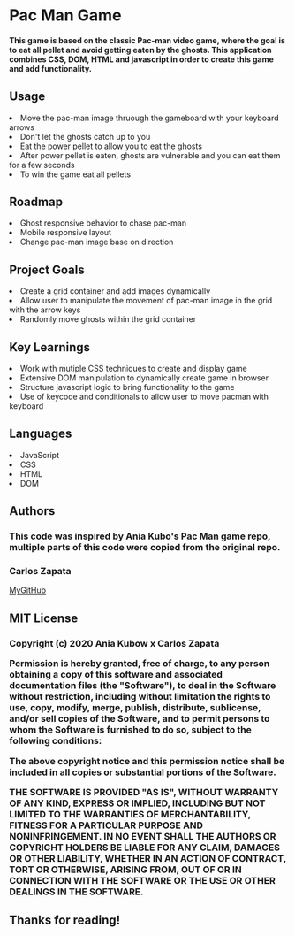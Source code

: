 <h1>Pac Man Game</h1>
<h4>This game is based on the classic Pac-man video game, where the goal is to eat all pellet and avoid getting eaten by the ghosts. This application combines CSS, DOM, HTML and javascript in order to create this game and add functionality. </h4>

<h2>Usage</h2>
<li>Move the pac-man image thruough the gameboard with your keyboard arrows</li>
<li>Don't let the ghosts catch up to you</li>
<li>Eat the power pellet to allow you to eat the ghosts</li>
<li>After power pellet is eaten, ghosts are vulnerable and you can eat them for a few seconds</li>
<li>To win the game eat all pellets</li>

<h2>Roadmap</h2>
<li>Ghost responsive behavior to chase pac-man</li>
<li>Mobile responsive layout</li>
<li>Change pac-man image base on direction</li>


<h2>Project Goals</h2> 
    <li>Create a grid container and add images dynamically</li>
    <li>Allow user to manipulate the movement of pac-man image in the grid with the arrow keys</li>
    <li>Randomly move ghosts within the grid container</li>


<h2> Key Learnings </h2> 
   <li> Work with mutiple CSS techniques to create and display game</li>
   <li> Extensive DOM manipulation to dynamically create game in browser</li>
   <li> Structure javascript logic to bring functionality to the game </li>
   <li> Use of keycode and conditionals to allow user to move pacman with keyboard </li>


<h2> Languages </h2>
<li>JavaScript</li>
<li>CSS</li>
<li>HTML</li>
<li>DOM</li>

<h2> Authors</h2> 
<h3>This code was inspired by Ania Kubo's Pac Man game repo, multiple parts of this code were copied from the original repo. </h3>
<h3> Carlos Zapata </h3>
<a href="https://github.com/czapata08">MyGitHub</a>

<h2>MIT License</h2>
<h3>
Copyright (c) 2020 Ania Kubow x Carlos Zapata

Permission is hereby granted, free of charge, to any person obtaining a copy
of this software and associated documentation files (the "Software"), to deal
in the Software without restriction, including without limitation the rights
to use, copy, modify, merge, publish, distribute, sublicense, and/or sell
copies of the Software, and to permit persons to whom the Software is
furnished to do so, subject to the following conditions:

The above copyright notice and this permission notice shall be included in all
copies or substantial portions of the Software.

THE SOFTWARE IS PROVIDED "AS IS", WITHOUT WARRANTY OF ANY KIND, EXPRESS OR
IMPLIED, INCLUDING BUT NOT LIMITED TO THE WARRANTIES OF MERCHANTABILITY,
FITNESS FOR A PARTICULAR PURPOSE AND NONINFRINGEMENT. IN NO EVENT SHALL THE
AUTHORS OR COPYRIGHT HOLDERS BE LIABLE FOR ANY CLAIM, DAMAGES OR OTHER
LIABILITY, WHETHER IN AN ACTION OF CONTRACT, TORT OR OTHERWISE, ARISING FROM,
OUT OF OR IN CONNECTION WITH THE SOFTWARE OR THE USE OR OTHER DEALINGS IN THE
SOFTWARE.</h3>

<h2> Thanks for reading! </h2>
